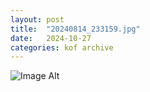 ```yaml
---
layout:	post
title:	"20240814_233159.jpg"
date:	2024-10-27
categories:	kof archive
---
```


![Image Alt](https://k0f.github.io/assets/20240814_233159.jpg)